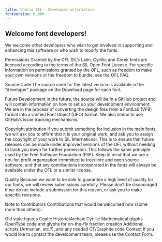 ```yaml
---
title: Charis SIL - Developer information
fontversion: 6.000
---
```


## Welcome font developers!

We welcome other developers who wish to get involved in supporting and enhancing this software or who wish to modify the fonts.

Permissions Granted by the OFL
SIL’s Latin, Cyrillic and Greek fonts are licensed according to the terms of the SIL Open Font License. For specific information on permissions granted by the OFL, such as freedom to make your own versions or the freedom to bundle, see the OFL FAQ.

Source Code
The source code for the latest version is available in the “developer” package on the Download page for each font.

Future Development
In the future, the source will be in a GitHub project and will contain information on how to set up your development environment. We are in the process of converting the design files from a FontLab (VFB) format into a Unified Font Object (UFO) format. We also intend to use GitHub’s issue tracking mechanisms.

Copyright attribution
If you submit something for inclusion in the main fonts, we will ask you to affirm that it is your original work, and ask you to assign the copyright of your work to SIL International. This is to ensure that future releases can be made under improved versions of the OFL without needing to track you down for further permission. This follows the same principle used by the Free Software Foundation (FSF). Keep in mind that we are a not-for-profit organization committed to free/libre and open source software, and that any contributions incorporated in the fonts will always be available under the OFL or a similar license.

Quality
Because we want to be able to guarantee a high level of quality for our fonts, we will review submissions carefully. Please don’t be discouraged if we do not include a submission for this reason, or ask you to make specific revisions.

Note to Contributors
Contributions that would be welcomed now (some more than others):

Old style figures
Coptic
Historic/Archaic Cyrillic
Mathematical glyphs
OpenType code and glyphs for on-the-fly fraction creation
Additional scripts (Armenian, etc.?), and any needed OT/Graphite code
Contact
If you would like to contact the development team, please use the Contact Form.